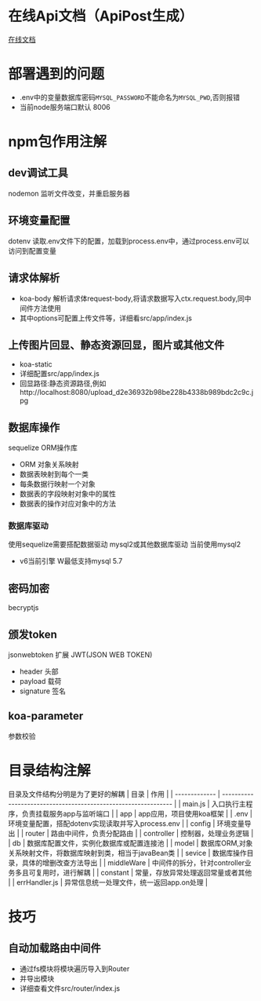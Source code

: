 
# 在线Api文档（ApiPost生成）
[在线文档](https://console-docs.apipost.cn/cover.html?url=c5f0790a1226540f&salt=c7fd6d57d6a03d7d)

# 部署遇到的问题
- .env中的变量数据库密码`MYSQL_PASSWORD`不能命名为`MYSQL_PWD`,否则报错
- 当前node服务端口默认 8006

# npm包作用注解
## dev调试工具
nodemon 监听文件改变，并重启服务器
## 环境变量配置
dotenv 读取.env文件下的配置，加载到process.env中，通过process.env可以访问到配置变量
## 请求体解析
- koa-body 解析请求体request-body,将请求数据写入ctx.request.body,同中间件方法使用
- 其中options可配置上传文件等，详细看src/app/index.js
## 上传图片回显、静态资源回显，图片或其他文件
- koa-static 
- 详细配置src/app/index.js
- 回显路径:静态资源路径,例如http://localhost:8080/upload_d2e36932b98be228b4338b989bdc2c9c.jpg

## 数据库操作
sequelize ORM操作库
- ORM 对象关系映射
- 数据表映射到每个一类
- 每条数据行映射一个对象
- 数据表的字段映射对象中的属性
- 数据表的操作对应对象中的方法
### 数据库驱动
使用sequelize需要搭配数据驱动
mysql2或其他数据库驱动
当前使用mysql2 
- v6当前引擎 W最低支持mysql 5.7
## 密码加密
becryptjs
## 颁发token
jsonwebtoken
扩展 JWT(JSON WEB TOKEN)
- header 头部
- payload 载荷
- signature 签名
## koa-parameter
参数校验

# 目录结构注解
目录及文件结构分明是为了更好的解耦
| 目录          | 作用                                                           |
| ------------- | -------------------------------------------------------------- |
| main.js       | 入口执行主程序，负责挂载服务app与监听端口                      |
| app           | app应用，项目使用koa框架                                       |
| .env          | 环境变量配置，搭配dotenv实现读取并写入process.env              |
| config        | 环境变量导出                                                   |
| router        | 路由中间件，负责分配路由                                       |
| controller    | 控制器，处理业务逻辑                                           |
| db            | 数据库配置文件，实例化数据库或配置连接池                       |
| model         | 数据库ORM,对象关系映射文件，将数据库映射到类，相当于javaBean类 |
| sevice        | 数据库操作目录，具体的增删改查方法导出                         |
| middleWare    | 中间件的拆分，针对controller业务多且可复用时，进行解耦         |
| constant      | 常量，存放异常处理返回常量或者其他                             |
| errHandler.js | 异常信息统一处理文件，统一返回app.on处理                       |

# 技巧
## 自动加载路由中间件
- 通过fs模块将模块遍历导入到Router
- 并导出模块
- 详细查看文件src/router/index.js


